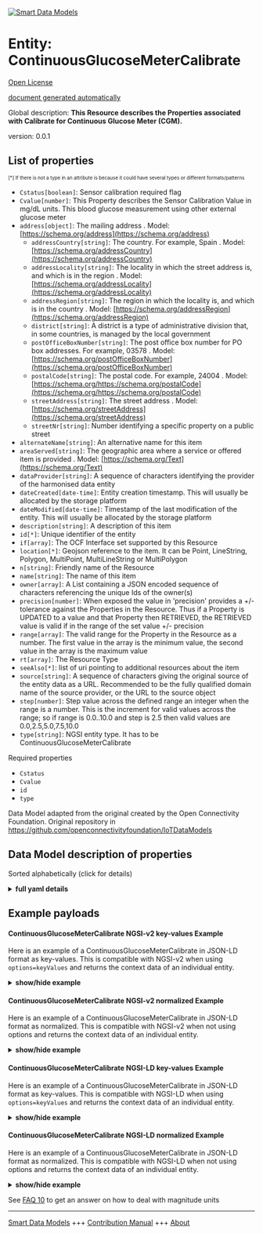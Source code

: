 <!-- 10-Header -->    
[![Smart Data Models](https://smartdatamodels.org/wp-content/uploads/2022/01/SmartDataModels_logo.png "Logo")](https://smartdatamodels.org)    
Entity: ContinuousGlucoseMeterCalibrate    
=======================================<!-- /10-Header -->    
<!-- 15-License -->    
[Open License](https://github.com/smart-data-models//dataModel.OCF/blob/master/ContinuousGlucoseMeterCalibrate/LICENSE.md)    
[document generated automatically](https://docs.google.com/presentation/d/e/2PACX-1vTs-Ng5dIAwkg91oTTUdt8ua7woBXhPnwavZ0FxgR8BsAI_Ek3C5q97Nd94HS8KhP-r_quD4H0fgyt3/pub?start=false&loop=false&delayms=3000#slide=id.gb715ace035_0_60)    
<!-- /15-License -->    
<!-- 20-Description -->    
Global description: **This Resource describes the Properties associated with Calibrate for Continuous Glucose Meter (CGM).**    
version: 0.0.1    
<!-- /20-Description -->    
<!-- 30-PropertiesList -->    
## List of properties    
<sup><sub>[*] If there is not a type in an attribute is because it could have several types or different formats/patterns</sub></sup>    
- `Cstatus[boolean]`: Sensor calibration required flag  - `Cvalue[number]`: This Property describes the Sensor Calibration Value in mg/dL units. This blood glucose measurement using other external glucose meter  - `address[object]`: The mailing address  . Model: [https://schema.org/address](https://schema.org/address)	- `addressCountry[string]`: The country. For example, Spain  . Model: [https://schema.org/addressCountry](https://schema.org/addressCountry)    
	- `addressLocality[string]`: The locality in which the street address is, and which is in the region  . Model: [https://schema.org/addressLocality](https://schema.org/addressLocality)    
	- `addressRegion[string]`: The region in which the locality is, and which is in the country  . Model: [https://schema.org/addressRegion](https://schema.org/addressRegion)    
	- `district[string]`: A district is a type of administrative division that, in some countries, is managed by the local government      
	- `postOfficeBoxNumber[string]`: The post office box number for PO box addresses. For example, 03578  . Model: [https://schema.org/postOfficeBoxNumber](https://schema.org/postOfficeBoxNumber)    
	- `postalCode[string]`: The postal code. For example, 24004  . Model: [https://schema.org/https://schema.org/postalCode](https://schema.org/https://schema.org/postalCode)    
	- `streetAddress[string]`: The street address  . Model: [https://schema.org/streetAddress](https://schema.org/streetAddress)    
	- `streetNr[string]`: Number identifying a specific property on a public street      
- `alternateName[string]`: An alternative name for this item  - `areaServed[string]`: The geographic area where a service or offered item is provided  . Model: [https://schema.org/Text](https://schema.org/Text)- `dataProvider[string]`: A sequence of characters identifying the provider of the harmonised data entity  - `dateCreated[date-time]`: Entity creation timestamp. This will usually be allocated by the storage platform  - `dateModified[date-time]`: Timestamp of the last modification of the entity. This will usually be allocated by the storage platform  - `description[string]`: A description of this item  - `id[*]`: Unique identifier of the entity  - `if[array]`: The OCF Interface set supported by this Resource  - `location[*]`: Geojson reference to the item. It can be Point, LineString, Polygon, MultiPoint, MultiLineString or MultiPolygon  - `n[string]`: Friendly name of the Resource  - `name[string]`: The name of this item  - `owner[array]`: A List containing a JSON encoded sequence of characters referencing the unique Ids of the owner(s)  - `precision[number]`: When exposed the value in 'precision' provides a +/- tolerance against the Properties in the Resource. Thus if a Property is UPDATED to a value and that Property then RETRIEVED, the RETRIEVED value is valid if in the range of the set value +/- precision  - `range[array]`: The valid range for the Property in the Resource as a number. The first value in the array is the minimum value, the second value in the array is the maximum value  - `rt[array]`: The Resource Type  - `seeAlso[*]`: list of uri pointing to additional resources about the item  - `source[string]`: A sequence of characters giving the original source of the entity data as a URL. Recommended to be the fully qualified domain name of the source provider, or the URL to the source object  - `step[number]`: Step value across the defined range an integer when the range is a number.  This is the increment for valid values across the range; so if range is 0.0..10.0 and step is 2.5 then valid values are 0.0,2.5,5.0,7.5,10.0  - `type[string]`: NGSI entity type. It has to be ContinuousGlucoseMeterCalibrate  <!-- /30-PropertiesList -->    
<!-- 35-RequiredProperties -->    
Required properties    
- `Cstatus`  - `Cvalue`  - `id`  - `type`  <!-- /35-RequiredProperties -->    
<!-- 40-RequiredProperties -->    
Data Model adapted from the original created by the Open Connectivity Foundation. Original repository in https://github.com/openconnectivityfoundation/IoTDataModels    
<!-- /40-RequiredProperties -->    
<!-- 50-DataModelHeader -->    
## Data Model description of properties    
Sorted alphabetically (click for details)    
<!-- /50-DataModelHeader -->    
<!-- 60-ModelYaml -->    
<details><summary><strong>full yaml details</strong></summary>      
```yaml    
ContinuousGlucoseMeterCalibrate:      
  description: This Resource describes the Properties associated with Calibrate for Continuous Glucose Meter (CGM).      
  properties:      
    Cstatus:      
      description: Sensor calibration required flag      
      readOnly: true      
      type: boolean      
      x-ngsi:      
        type: Property      
    Cvalue:      
      description: This Property describes the Sensor Calibration Value in mg/dL units. This blood glucose measurement using other external glucose meter      
      minimum: 0      
      readOnly: false      
      type: number      
      x-ngsi:      
        type: Property      
    address:      
      description: The mailing address      
      properties:      
        addressCountry:      
          description: 'The country. For example, Spain'      
          type: string      
          x-ngsi:      
            model: https://schema.org/addressCountry      
            type: Property      
        addressLocality:      
          description: 'The locality in which the street address is, and which is in the region'      
          type: string      
          x-ngsi:      
            model: https://schema.org/addressLocality      
            type: Property      
        addressRegion:      
          description: 'The region in which the locality is, and which is in the country'      
          type: string      
          x-ngsi:      
            model: https://schema.org/addressRegion      
            type: Property      
        district:      
          description: 'A district is a type of administrative division that, in some countries, is managed by the local government'      
          type: string      
          x-ngsi:      
            type: Property      
        postOfficeBoxNumber:      
          description: 'The post office box number for PO box addresses. For example, 03578'      
          type: string      
          x-ngsi:      
            model: https://schema.org/postOfficeBoxNumber      
            type: Property      
        postalCode:      
          description: 'The postal code. For example, 24004'      
          type: string      
          x-ngsi:      
            model: https://schema.org/https://schema.org/postalCode      
            type: Property      
        streetAddress:      
          description: The street address      
          type: string      
          x-ngsi:      
            model: https://schema.org/streetAddress      
            type: Property      
        streetNr:      
          description: Number identifying a specific property on a public street      
          type: string      
          x-ngsi:      
            type: Property      
      type: object      
      x-ngsi:      
        model: https://schema.org/address      
        type: Property      
    alternateName:      
      description: An alternative name for this item      
      type: string      
      x-ngsi:      
        type: Property      
    areaServed:      
      description: The geographic area where a service or offered item is provided      
      type: string      
      x-ngsi:      
        model: https://schema.org/Text      
        type: Property      
    dataProvider:      
      description: A sequence of characters identifying the provider of the harmonised data entity      
      type: string      
      x-ngsi:      
        type: Property      
    dateCreated:      
      description: Entity creation timestamp. This will usually be allocated by the storage platform      
      format: date-time      
      type: string      
      x-ngsi:      
        type: Property      
    dateModified:      
      description: Timestamp of the last modification of the entity. This will usually be allocated by the storage platform      
      format: date-time      
      type: string      
      x-ngsi:      
        type: Property      
    description:      
      description: A description of this item      
      type: string      
      x-ngsi:      
        type: Property      
    id:      
      anyOf:      
        - description: Identifier format of any NGSI entity      
          maxLength: 256      
          minLength: 1      
          pattern: ^[\w\-\.\{\}\$\+\*\[\]`|~^@!,:\\]+$      
          type: string      
          x-ngsi:      
            type: Property      
        - description: Identifier format of any NGSI entity      
          format: uri      
          type: string      
          x-ngsi:      
            type: Property      
      description: Unique identifier of the entity      
      x-ngsi:      
        type: Property      
    if:      
      description: The OCF Interface set supported by this Resource      
      items:      
        enum:      
          - oic.if.rw      
          - oic.if.baseline      
        type: string      
      minItems: 1      
      readOnly: true      
      type: array      
      uniqueItems: true      
      x-ngsi:      
        type: Property      
    location:      
      description: 'Geojson reference to the item. It can be Point, LineString, Polygon, MultiPoint, MultiLineString or MultiPolygon'      
      oneOf:      
        - description: Geojson reference to the item. Point      
          properties:      
            bbox:      
              items:      
                type: number      
              minItems: 4      
              type: array      
            coordinates:      
              items:      
                type: number      
              minItems: 2      
              type: array      
            type:      
              enum:      
                - Point      
              type: string      
          required:      
            - type      
            - coordinates      
          title: GeoJSON Point      
          type: object      
          x-ngsi:      
            type: GeoProperty      
        - description: Geojson reference to the item. LineString      
          properties:      
            bbox:      
              items:      
                type: number      
              minItems: 4      
              type: array      
            coordinates:      
              items:      
                items:      
                  type: number      
                minItems: 2      
                type: array      
              minItems: 2      
              type: array      
            type:      
              enum:      
                - LineString      
              type: string      
          required:      
            - type      
            - coordinates      
          title: GeoJSON LineString      
          type: object      
          x-ngsi:      
            type: GeoProperty      
        - description: Geojson reference to the item. Polygon      
          properties:      
            bbox:      
              items:      
                type: number      
              minItems: 4      
              type: array      
            coordinates:      
              items:      
                items:      
                  items:      
                    type: number      
                  minItems: 2      
                  type: array      
                minItems: 4      
                type: array      
              type: array      
            type:      
              enum:      
                - Polygon      
              type: string      
          required:      
            - type      
            - coordinates      
          title: GeoJSON Polygon      
          type: object      
          x-ngsi:      
            type: GeoProperty      
        - description: Geojson reference to the item. MultiPoint      
          properties:      
            bbox:      
              items:      
                type: number      
              minItems: 4      
              type: array      
            coordinates:      
              items:      
                items:      
                  type: number      
                minItems: 2      
                type: array      
              type: array      
            type:      
              enum:      
                - MultiPoint      
              type: string      
          required:      
            - type      
            - coordinates      
          title: GeoJSON MultiPoint      
          type: object      
          x-ngsi:      
            type: GeoProperty      
        - description: Geojson reference to the item. MultiLineString      
          properties:      
            bbox:      
              items:      
                type: number      
              minItems: 4      
              type: array      
            coordinates:      
              items:      
                items:      
                  items:      
                    type: number      
                  minItems: 2      
                  type: array      
                minItems: 2      
                type: array      
              type: array      
            type:      
              enum:      
                - MultiLineString      
              type: string      
          required:      
            - type      
            - coordinates      
          title: GeoJSON MultiLineString      
          type: object      
          x-ngsi:      
            type: GeoProperty      
        - description: Geojson reference to the item. MultiLineString      
          properties:      
            bbox:      
              items:      
                type: number      
              minItems: 4      
              type: array      
            coordinates:      
              items:      
                items:      
                  items:      
                    items:      
                      type: number      
                    minItems: 2      
                    type: array      
                  minItems: 4      
                  type: array      
                type: array      
              type: array      
            type:      
              enum:      
                - MultiPolygon      
              type: string      
          required:      
            - type      
            - coordinates      
          title: GeoJSON MultiPolygon      
          type: object      
          x-ngsi:      
            type: GeoProperty      
      x-ngsi:      
        type: GeoProperty      
    n:      
      description: Friendly name of the Resource      
      maxLength: 64      
      readOnly: true      
      type: string      
      x-ngsi:      
        type: Property      
    name:      
      description: The name of this item      
      type: string      
      x-ngsi:      
        type: Property      
    owner:      
      description: A List containing a JSON encoded sequence of characters referencing the unique Ids of the owner(s)      
      items:      
        anyOf:      
          - description: Identifier format of any NGSI entity      
            maxLength: 256      
            minLength: 1      
            pattern: ^[\w\-\.\{\}\$\+\*\[\]`|~^@!,:\\]+$      
            type: string      
            x-ngsi:      
              type: Property      
          - description: Identifier format of any NGSI entity      
            format: uri      
            type: string      
            x-ngsi:      
              type: Property      
        description: Unique identifier of the entity      
        x-ngsi:      
          type: Property      
      type: array      
      x-ngsi:      
        type: Property      
    precision:      
      description: 'When exposed the value in ''precision'' provides a +/- tolerance against the Properties in the Resource. Thus if a Property is UPDATED to a value and that Property then RETRIEVED, the RETRIEVED value is valid if in the range of the set value +/- precision'      
      readOnly: true      
      type: number      
      x-ngsi:      
        type: Property      
    range:      
      description: 'The valid range for the Property in the Resource as a number. The first value in the array is the minimum value, the second value in the array is the maximum value'      
      items:      
        type: number      
      maxItems: 2      
      minItems: 2      
      readOnly: true      
      type: array      
      x-ngsi:      
        type: Property      
    rt:      
      description: The Resource Type      
      items:      
        enum:      
          - oic.r.cgm.calibrate      
        type: string      
      minItems: 1      
      readOnly: true      
      type: array      
      uniqueItems: true      
      x-ngsi:      
        type: Property      
    seeAlso:      
      description: list of uri pointing to additional resources about the item      
      oneOf:      
        - items:      
            format: uri      
            type: string      
          minItems: 1      
          type: array      
        - format: uri      
          type: string      
      x-ngsi:      
        type: Property      
    source:      
      description: 'A sequence of characters giving the original source of the entity data as a URL. Recommended to be the fully qualified domain name of the source provider, or the URL to the source object'      
      type: string      
      x-ngsi:      
        type: Property      
    step:      
      description: 'Step value across the defined range an integer when the range is a number.  This is the increment for valid values across the range; so if range is 0.0..10.0 and step is 2.5 then valid values are 0.0,2.5,5.0,7.5,10.0'      
      readOnly: true      
      type: number      
      x-ngsi:      
        type: Property      
    type:      
      description: NGSI entity type. It has to be ContinuousGlucoseMeterCalibrate      
      enum:      
        - ContinuousGlucoseMeterCalibrate      
      type: string      
      x-ngsi:      
        type: Property      
  required:      
    - Cvalue      
    - Cstatus      
    - id      
    - type      
  type: object      
  x-derived-from: https://raw.githubusercontent.com/openconnectivityfoundation/IoTDataModels/master/ContinuousGlucoseMeterCalibrate.swagger.json      
  x-disclaimer: 'Redistribution and use in source and binary forms, with or without modification, are permitted  provided that the license conditions are met. Copyleft (c) 2022 Contributors to Smart Data Models Program'      
  x-license-url: https://github.com/smart-data-models/dataModel.OCF/blob/master/ContinuousGlucoseMeterCalibrate/LICENSE.md      
  x-model-schema: https://smart-data-models.github.io/dataModel.OCF/ContinuousGlucoseMeterCalibrate/schema.json      
  x-model-tags: OCF      
  x-version: 0.0.1      
```    
</details>      
<!-- /60-ModelYaml -->    
<!-- 70-MiddleNotes -->    
<!-- /70-MiddleNotes -->    
<!-- 80-Examples -->    
## Example payloads      
#### ContinuousGlucoseMeterCalibrate NGSI-v2 key-values Example      
Here is an example of a ContinuousGlucoseMeterCalibrate in JSON-LD format as key-values. This is compatible with NGSI-v2 when  using `options=keyValues` and returns the context data of an individual entity.    
<details><summary><strong>show/hide example</strong></summary>      
```json  
{  
  "id": "urn:ngsi-ld:ContinuousGlucoseMeterCalibrate:id:QGWE:64356631",  
  "dateCreated": "1973-12-14T21:01:55Z",  
  "dateModified": "1992-12-27T22:50:57Z",  
  "source": "Plant look central interview. Girl night as guess lot. Range wait then.",  
  "name": "Night that city stand nig",  
  "alternateName": "Score door specific kind white land Mr. Defense south final modern. Knowledge also none catch.",  
  "description": "Center environment need rock training people. Ahead soon according teach long. Character eat along smile.",  
  "dataProvider": "Media reduce theory smile economy stop nothing. Deal statement argue section end agent. Story law",  
  "owner": [  
    "urn:ngsi-ld:ContinuousGlucoseMeterCalibrate:items:HWYT:79494000",  
    "urn:ngsi-ld:ContinuousGlucoseMeterCalibrate:items:KBKO:89611627"  
  ],  
  "seeAlso": [  
    "urn:ngsi-ld:ContinuousGlucoseMeterCalibrate:items:IXON:79345007"  
  ],  
  "location": {  
    "type": "Point",  
    "coordinates": [  
      44.4290575,  
      113.521212  
    ]  
  },  
  "address": {  
    "streetAddress": "Movement country son develop hospital. Alone usually drop realize",  
    "addressLocality": "Dark individual along this kind that. Practice large like center pe",  
    "addressRegion": "Why movement red begin task benefit conference exist. Claim",  
    "addressCountry": "Quality people",  
    "postalCode": "At read trial month. Result everything build approach collection. Open inside property sport ",  
    "postOfficeBoxNumber": "Ahead scientist behavior clearly whom.",  
    "streetNr": "Sport interest interest drive room. Leader",  
    "district": "Practice probably life worker year watch space court. Less color low top news artist student."  
  },  
  "areaServed": "Hold action senior bit study after certainly. Amount resource none teacher minute degree. Suppor",  
  "Cvalue": 718.8,  
  "Cstatus": true,  
  "rt": [  
    "oic.r.cgm.calibrate"  
  ],  
  "n": "Floor might cold when e",  
  "if": [  
    "oic.if.rw"  
  ],  
  "range": [  
    277.4,  
    186.8  
  ],  
  "step": 393.0,  
  "precision": 721.9,  
  "type": "ContinuousGlucoseMeterCalibrate"  
}  
```  
</details>    
#### ContinuousGlucoseMeterCalibrate NGSI-v2 normalized Example      
Here is an example of a ContinuousGlucoseMeterCalibrate in JSON-LD format as normalized. This is compatible with NGSI-v2 when not using options and returns the context data of an individual entity.    
<details><summary><strong>show/hide example</strong></summary>      
```json  
{  
  "id": "urn:ngsi-ld:ContinuousGlucoseMeterCalibrate:id:QGWE:64356631",  
  "dateCreated": {  
    "type": "DateTime",  
    "value": "1973-12-14T21:01:55Z"  
  },  
  "dateModified": {  
    "type": "DateTime",  
    "value": "1992-12-27T22:50:57Z"  
  },  
  "source": {  
    "type": "Text",  
    "value": "Plant look central interview. Girl night as guess lot. Range wait then."  
  },  
  "name": {  
    "type": "Text",  
    "value": "Night that city stand nig"  
  },  
  "alternateName": {  
    "type": "Text",  
    "value": "Score door specific kind white land Mr. Defense south final modern. Knowledge also none catch."  
  },  
  "description": {  
    "type": "Text",  
    "value": "Center environment need rock training people. Ahead soon according teach long. Character eat along smile."  
  },  
  "dataProvider": {  
    "type": "Text",  
    "value": "Media reduce theory smile economy stop nothing. Deal statement argue section end agent. Story law"  
  },  
  "owner": {  
    "type": "StructuredValue",  
    "value": [  
      "urn:ngsi-ld:ContinuousGlucoseMeterCalibrate:items:HWYT:79494000",  
      "urn:ngsi-ld:ContinuousGlucoseMeterCalibrate:items:KBKO:89611627"  
    ]  
  },  
  "seeAlso": {  
    "type": "StructuredValue",  
    "value": [  
      "urn:ngsi-ld:ContinuousGlucoseMeterCalibrate:items:IXON:79345007"  
    ]  
  },  
  "location": {  
    "type": "geo:json",  
    "value": {  
      "type": "Point",  
      "coordinates": [  
        44.4290575,  
        113.521212  
      ]  
    }  
  },  
  "address": {  
    "type": "StructuredValue",  
    "value": {  
      "streetAddress": "Movement country son develop hospital. Alone usually drop realize",  
      "addressLocality": "Dark individual along this kind that. Practice large like center pe",  
      "addressRegion": "Why movement red begin task benefit conference exist. Claim",  
      "addressCountry": "Quality people",  
      "postalCode": "At read trial month. Result everything build approach collection. Open inside property sport ",  
      "postOfficeBoxNumber": "Ahead scientist behavior clearly whom.",  
      "streetNr": "Sport interest interest drive room. Leader",  
      "district": "Practice probably life worker year watch space court. Less color low top news artist student."  
    }  
  },  
  "areaServed": {  
    "type": "Text",  
    "value": "Hold action senior bit study after certainly. Amount resource none teacher minute degree. Suppor"  
  },  
  "Cvalue": {  
    "type": "Number",  
    "value": 718.8  
  },  
  "Cstatus": {  
    "type": "Boolean",  
    "value": true  
  },  
  "rt": {  
    "type": "StructuredValue",  
    "value": [  
      "oic.r.cgm.calibrate"  
    ]  
  },  
  "n": {  
    "type": "Text",  
    "value": "Floor might cold when e"  
  },  
  "if": {  
    "type": "StructuredValue",  
    "value": [  
      "oic.if.rw"  
    ]  
  },  
  "range": {  
    "type": "StructuredValue",  
    "value": [  
      277.4,  
      186.8  
    ]  
  },  
  "step": {  
    "type": "Number",  
    "value": 393.0  
  },  
  "precision": {  
    "type": "Number",  
    "value": 721.9  
  },  
  "type": "ContinuousGlucoseMeterCalibrate"  
}  
```  
</details>    
#### ContinuousGlucoseMeterCalibrate NGSI-LD key-values Example      
Here is an example of a ContinuousGlucoseMeterCalibrate in JSON-LD format as key-values. This is compatible with NGSI-LD when  using `options=keyValues` and returns the context data of an individual entity.    
<details><summary><strong>show/hide example</strong></summary>      
```json  
{  
  "id": "urn:ngsi-ld:ContinuousGlucoseMeterCalibrate:id:QGWE:64356631",  
  "dateCreated": "1973-12-14T21:01:55Z",  
  "dateModified": "1992-12-27T22:50:57Z",  
  "source": "Plant look central interview. Girl night as guess lot. Range wait then.",  
  "name": "Night that city stand nig",  
  "alternateName": "Score door specific kind white land Mr. Defense south final modern. Knowledge also none catch.",  
  "description": "Center environment need rock training people. Ahead soon according teach long. Character eat along smile.",  
  "dataProvider": "Media reduce theory smile economy stop nothing. Deal statement argue section end agent. Story law",  
  "owner": [  
    "urn:ngsi-ld:ContinuousGlucoseMeterCalibrate:items:HWYT:79494000",  
    "urn:ngsi-ld:ContinuousGlucoseMeterCalibrate:items:KBKO:89611627"  
  ],  
  "seeAlso": [  
    "urn:ngsi-ld:ContinuousGlucoseMeterCalibrate:items:IXON:79345007"  
  ],  
  "location": {  
    "type": "Point",  
    "coordinates": [  
      44.4290575,  
      113.521212  
    ]  
  },  
  "address": {  
    "streetAddress": "Movement country son develop hospital. Alone usually drop realize",  
    "addressLocality": "Dark individual along this kind that. Practice large like center pe",  
    "addressRegion": "Why movement red begin task benefit conference exist. Claim",  
    "addressCountry": "Quality people",  
    "postalCode": "At read trial month. Result everything build approach collection. Open inside property sport ",  
    "postOfficeBoxNumber": "Ahead scientist behavior clearly whom.",  
    "streetNr": "Sport interest interest drive room. Leader",  
    "district": "Practice probably life worker year watch space court. Less color low top news artist student."  
  },  
  "areaServed": "Hold action senior bit study after certainly. Amount resource none teacher minute degree. Suppor",  
  "Cvalue": 718.8,  
  "Cstatus": true,  
  "rt": [  
    "oic.r.cgm.calibrate"  
  ],  
  "n": "Floor might cold when e",  
  "if": [  
    "oic.if.rw"  
  ],  
  "range": [  
    277.4,  
    186.8  
  ],  
  "step": 393.0,  
  "precision": 721.9,  
  "type": "ContinuousGlucoseMeterCalibrate",  
  "@context": [  
    "https://smartdatamodels.org/context.jsonld"  
  ]  
}  
```  
</details>    
#### ContinuousGlucoseMeterCalibrate NGSI-LD normalized Example      
Here is an example of a ContinuousGlucoseMeterCalibrate in JSON-LD format as normalized. This is compatible with NGSI-LD when not using options and returns the context data of an individual entity.    
<details><summary><strong>show/hide example</strong></summary>      
```json  
{  
    "id": "urn:ngsi-ld:ContinuousGlucoseMeterCalibrate:id:QGWE:64356631",  
    "dateCreated": {  
        "type": "Property",  
        "value": {  
            "@type": "DateTime",  
            "@value": "1973-12-14T21:01:55Z"  
        }  
    },  
    "dateModified": {  
        "type": "Property",  
        "value": {  
            "@type": "DateTime",  
            "@value": "1992-12-27T22:50:57Z"  
        }  
    },  
    "source": {  
        "type": "Property",  
        "value": "Plant look central interview. Girl night as guess lot. Range wait then."  
    },  
    "name": {  
        "type": "Property",  
        "value": "Night that city stand nig"  
    },  
    "alternateName": {  
        "type": "Property",  
        "value": "Score door specific kind white land Mr. Defense south final modern. Knowledge also none catch."  
    },  
    "description": {  
        "type": "Property",  
        "value": "Center environment need rock training people. Ahead soon according teach long. Character eat along smile."  
    },  
    "dataProvider": {  
        "type": "Property",  
        "value": "Media reduce theory smile economy stop nothing. Deal statement argue section end agent. Story law"  
    },  
    "owner": {  
        "type": "Property",  
        "value": [  
            "urn:ngsi-ld:ContinuousGlucoseMeterCalibrate:items:HWYT:79494000",  
            "urn:ngsi-ld:ContinuousGlucoseMeterCalibrate:items:KBKO:89611627"  
        ]  
    },  
    "seeAlso": {  
        "type": "Property",  
        "value": [  
            "urn:ngsi-ld:ContinuousGlucoseMeterCalibrate:items:IXON:79345007"  
        ]  
    },  
    "location": {  
        "type": "GeoProperty",  
        "value": {  
            "type": "Point",  
            "coordinates": [  
                44.4290575,  
                113.521212  
            ]  
        }  
    },  
    "address": {  
        "type": "Property",  
        "value": {  
            "streetAddress": "Movement country son develop hospital. Alone usually drop realize",  
            "addressLocality": "Dark individual along this kind that. Practice large like center pe",  
            "addressRegion": "Why movement red begin task benefit conference exist. Claim",  
            "addressCountry": "Quality people",  
            "postalCode": "At read trial month. Result everything build approach collection. Open inside property sport ",  
            "postOfficeBoxNumber": "Ahead scientist behavior clearly whom.",  
            "streetNr": "Sport interest interest drive room. Leader",  
            "district": "Practice probably life worker year watch space court. Less color low top news artist student."  
        }  
    },  
    "areaServed": {  
        "type": "Property",  
        "value": "Hold action senior bit study after certainly. Amount resource none teacher minute degree. Suppor"  
    },  
    "Cvalue": {  
        "type": "Property",  
        "value": 718.8  
    },  
    "Cstatus": {  
        "type": "Property",  
        "value": true  
    },  
    "rt": {  
        "type": "Property",  
        "value": [  
            "oic.r.cgm.calibrate"  
        ]  
    },  
    "n": {  
        "type": "Property",  
        "value": "Floor might cold when e"  
    },  
    "if": {  
        "type": "Property",  
        "value": [  
            "oic.if.rw"  
        ]  
    },  
    "range": {  
        "type": "Property",  
        "value": [  
            277.4,  
            186.8  
        ]  
    },  
    "step": {  
        "type": "Property",  
        "value": 393.0  
    },  
    "precision": {  
        "type": "Property",  
        "value": 721.9  
    },  
    "type": "ContinuousGlucoseMeterCalibrate",  
    "@context": [  
        "https://smartdatamodels.org/context.jsonld"  
    ]  
}  
```  
</details><!-- /80-Examples -->    
<!-- 90-FooterNotes -->    
<!-- /90-FooterNotes -->    
<!-- 95-Units -->    
See [FAQ 10](https://smartdatamodels.org/index.php/faqs/) to get an answer on how to deal with magnitude units    
<!-- /95-Units -->    
<!-- 97-LastFooter -->    
---    
[Smart Data Models](https://smartdatamodels.org) +++ [Contribution Manual](https://bit.ly/contribution_manual) +++ [About](https://bit.ly/Introduction_SDM)<!-- /97-LastFooter -->    
